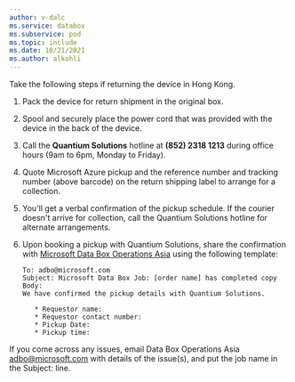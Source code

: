 ```yaml
---
author: v-dalc
ms.service: databox  
ms.subservice: pod
ms.topic: include
ms.date: 10/21/2021
ms.author: alkohli
---
```


Take the following steps if returning the device in Hong Kong.

1. Pack the device for return shipment in the original box.
2. Spool and securely place the power cord that was provided with the device in the back of the device.
3. Call the **Quantium Solutions** hotline at **(852) 2318 1213** during office hours (9am to 6pm, Monday to Friday).  
4. Quote Microsoft Azure pickup and the reference number and tracking number (above barcode) on the return shipping label to arrange for a collection.
5. You'll get a verbal confirmation of the pickup schedule. If the courier doesn't arrive for collection, call the Quantium Solutions hotline for alternate arrangements.
6. Upon booking a pickup with Quantium Solutions, share the confirmation with [Microsoft Data Box Operations Asia](mailto:adbo@microsoft.com) using the following template:

    ```output
    To: adbo@microsoft.com
    Subject: Microsoft Data Box Job: [order name] has completed copy
    Body:
    We have confirmed the pickup details with Quantium Solutions.

       * Requestor name:
       * Requestor contact number:
       * Pickup Date:  
       * Pickup time:
    ```

If you come across any issues, email Data Box Operations Asia [adbo@microsoft.com](mailto:adbo@microsoft.com) with details of the issue(s), and put the job name in the Subject: line.
